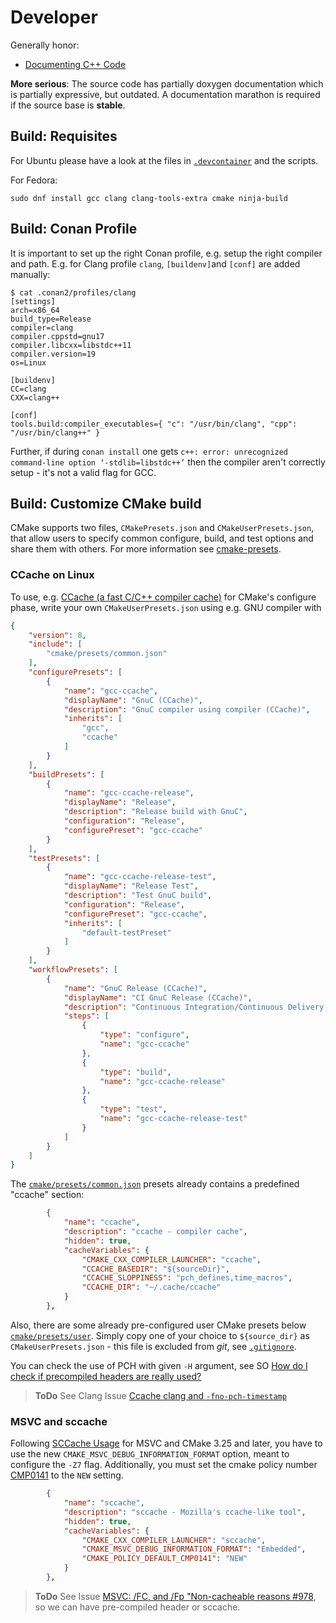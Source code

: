 Developer
=========

Generally honor:

- [Documenting C++ Code](https://developer.lsst.io/cpp/api-docs.html)

**More serious**: The source code has partially doxygen documentation which is
partially expressive, but outdated. A documentation marathon is required if the
source base is **stable**.

## Build: Requisites

For Ubuntu please have a look at the files in [`.devcontainer`](../.devcontainer) and the scripts.

For Fedora:

```shell
sudo dnf install gcc clang clang-tools-extra cmake ninja-build
```

## Build: Conan Profile

It is important to set up the right Conan profile, e.g. setup the right compiler and path. E.g.
for Clang profile `clang`, `[buildenv]`and `[conf]` are added manually:

```shell
$ cat .conan2/profiles/clang 
[settings]
arch=x86_64
build_type=Release
compiler=clang
compiler.cppstd=gnu17
compiler.libcxx=libstdc++11
compiler.version=19
os=Linux

[buildenv]
CC=clang
CXX=clang++

[conf]
tools.build:compiler_executables={ "c": "/usr/bin/clang", "cpp": "/usr/bin/clang++" }
```

Further, if during `conan install` one gets
 `c++: error: unrecognized command-line option ‘-stdlib=libstdc++’`
 then the compiler aren't correctly setup - it's not a valid flag for GCC.

## Build: Customize CMake build

CMake supports two files, `CMakePresets.json` and `CMakeUserPresets.json`, that allow users to 
specify common configure, build, and test options and share them with others. For more
information see [cmake-presets](https://cmake.org/cmake/help/latest/manual/cmake-presets.7.html).

### CCache on Linux

To use, e.g. [CCache (a fast C/C++ compiler cache)](https://ccache.dev/) for CMake's configure 
phase, write your own `CMakeUserPresets.json` using e.g. GNU compiler with

```json
{
    "version": 8,
    "include": [
        "cmake/presets/common.json"
    ], 
    "configurePresets": [
        {
            "name": "gcc-ccache",
            "displayName": "GnuC (CCache)",
            "description": "GnuC compiler using compiler (CCache)",
            "inherits": [
                "gcc",
                "ccache"
            ]
        }
    ],
    "buildPresets": [
        {
            "name": "gcc-ccache-release",
            "displayName": "Release",
            "description": "Release build with GnuC",
            "configuration": "Release",
            "configurePreset": "gcc-ccache"
        }
    ],
    "testPresets": [
        {
            "name": "gcc-ccache-release-test",
            "displayName": "Release Test",
            "description": "Test GnuC build",
            "configuration": "Release",
            "configurePreset": "gcc-ccache",
            "inherits": [
                "default-testPreset"
            ]
        }
    ],
    "workflowPresets": [
        {
            "name": "GnuC Release (CCache)",
            "displayName": "CI GnuC Release (CCache)",
            "description": "Continuous Integration/Continuous Delivery using GnUC (Release)",
            "steps": [
                {
                    "type": "configure",
                    "name": "gcc-ccache"
                },
                {
                    "type": "build",
                    "name": "gcc-ccache-release"
                },
                {
                    "type": "test",
                    "name": "gcc-ccache-release-test"
                }
            ]
        }
    ]
}
```

The [`cmake/presets/common.json`](../cmake/presets/common.json) presets already 
contains a predefined "ccache" section:

```json
        {
            "name": "ccache",
            "description": "ccache - compiler cache",
            "hidden": true,
            "cacheVariables": {
                "CMAKE_CXX_COMPILER_LAUNCHER": "ccache",
                "CCACHE_BASEDIR": "${sourceDir}",
                "CCACHE_SLOPPINESS": "pch_defines,time_macros",
                "CCACHE_DIR": "~/.cache/ccache" 
            }
        },
```

Also, there are some already pre-configured user CMake presets below 
[`cmake/presets/user`](/cmake/presets/user). Simply copy one of your
choice to `${source_dir}` as `CMakeUserPresets.json` - this file
is excluded from *git*, see [`.gitignore`](../.gitignore).

You can check the use of PCH with given `-H` argument, see SO
[How do I check if precompiled headers are really used?](
https://stackoverflow.com/questions/77838811/how-do-i-check-if-precompiled-headers-are-really-used)

> **ToDo** See Clang Issue [Ccache clang and `-fno-pch-timestamp`](https://discourse.cmake.org/t/ccache-clang-and-fno-pch-timestamp/7253)

### MSVC and sccache

Following [SCCache Usage](https://github.com/mozilla/sccache?tab=readme-ov-file#usage) for
MSVC and CMake 3.25 and later, you have to use the new `CMAKE_MSVC_DEBUG_INFORMATION_FORMAT` option,
meant to configure the `-Z7` flag. Additionally, you must set the cmake policy number 
[CMP0141](https://cmake.org/cmake/help/latest/policy/CMP0141.html) to the `NEW` setting.

```json
        {
            "name": "sccache",
            "description": "sccache - Mozilla's ccache-like tool",
            "hidden": true,
            "cacheVariables": {
                "CMAKE_CXX_COMPILER_LAUNCHER": "sccache",
                "CMAKE_MSVC_DEBUG_INFORMATION_FORMAT": "Embedded",
                "CMAKE_POLICY_DEFAULT_CMP0141": "NEW"                
            }
        },
```

> **ToDo** See Issue [MSVC: /FC, and /Fp "Non-cacheable reasons #978](
https://github.com/mozilla/sccache/issues/978), so we can have pre-compiled header or
sccache.
